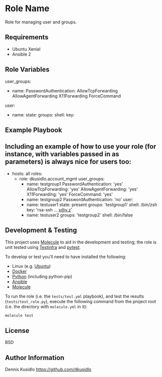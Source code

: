 Role Name
=========

Role for managing user and groups.

Requirements
------------

* Ubuntu Xenial
* Ansible 2

Role Variables
--------------

user_groups:
  - name:
    PasswordAuthentication:
    AllowTcpForwarding
    AllowAgentForwarding
    X11Forwarding
    ForceCommand

user:
  - name:
    state:
    groups:
    shell:
    key:


Example Playbook
----------------

Including an example of how to use your role (for instance, with variables passed in as parameters) is always nice for users too:
  ---
  - hosts: all
    roles:
      - role: dkusidlo.account_mgmt
        user_groups:
          - name: testgroup1
            PasswordAuthentication: 'yes'
            AllowTcpForwarding: 'yes'
            AllowAgentForwarding: 'yes'
            X11Forwarding: 'yes'
            ForceCommand: 'yes'
          - name: testgroup2
            PasswordAuthentication: 'no'
        user:
          - name: testuser1
            state: present
            groups: 'testgroup1'
            shell: /bin/zsh
            key: 'rsa-ssh ... x@y.z'
          - name: testuser2
            groups: 'testgroup2'
            shell: /bin/false

 Development & Testing
 ---------------------

 This project uses [Molecule](http://molecule.readthedocs.io/) to aid in the
 development and testing; the role is unit tested using
 [Testinfra](http://testinfra.readthedocs.io/) and
 [pytest](http://docs.pytest.org/).

 To develop or test you'll need to have installed the following:

 * Linux (e.g. [Ubuntu](http://www.ubuntu.com/))
 * [Docker](https://www.docker.com/)
 * [Python](https://www.python.org/) (including python-pip)
 * [Ansible](https://www.ansible.com/)
 * [Molecule](http://molecule.readthedocs.io/)

 To run the role (i.e. the `tests/test.yml` playbook), and test the results
 (`tests/test_role.py`), execute the following command from the project root
 (i.e. the directory with `molecule.yml` in it):

 ```bash
 molecule test
 ```

License
-------

BSD

Author Information
------------------

Dennis Kusidlo
https://github.com/dkusidlo
